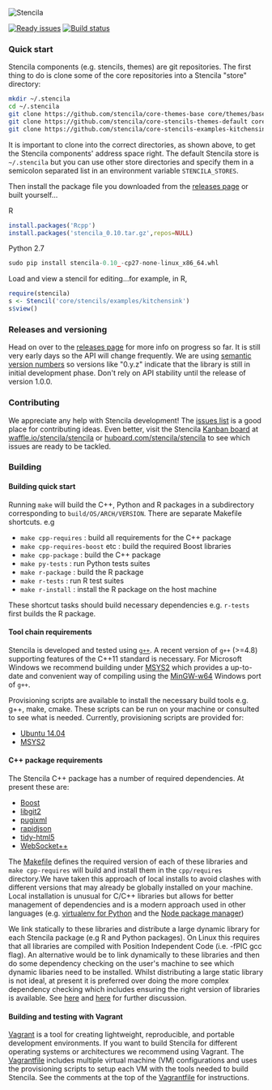 ![Stencila](http://static.stenci.la/img/logo-name-400x88.png)

[![Ready issues](https://badge.waffle.io/stencila/stencila.svg?label=1+-+Ready&title=ready)](http://waffle.io/stencila/stencila)
[![Build status](https://travis-ci.org/stencila/stencila.svg?branch=develop)](https://travis-ci.org/stencila/stencila)

### Quick start

Stencila components (e.g. stencils, themes) are git repositories. The first thing to do is clone some of the core repositories into a Stencila "store" directory:

```sh
mkdir ~/.stencila
cd ~/.stencila
git clone https://github.com/stencila/core-themes-base core/themes/base
git clone https://github.com/stencila/core-stencils-themes-default core/stencils/themes/default
git clone https://github.com/stencila/core-stencils-examples-kitchensink core/stencils/examples/kitchensink
```

It is important to clone into the correct directories, as shown above, to get the Stencila components' address space right. The default Stencila store is `~/.stencila` but you can use other store directories and specify them in a semicolon separated list in an environment variable `STENCILA_STORES`.

Then install the package file you downloaded from the [releases page](https://github.com/stencila/stencila/releases) or built yourself...

R
```R
install.packages('Rcpp')
install.packages('stencila_0.10.tar.gz',repos=NULL)
```

Python 2.7
```py
sudo pip install stencila-0.10_-cp27-none-linux_x86_64.whl
```

Load and view a stencil for editing...for example, in R,

```R
require(stencila)
s <- Stencil('core/stencils/examples/kitchensink')
s$view()
```

### Releases and versioning

Head on over to the [releases page](https://github.com/stencila/stencila/releases) for more info on progress so far. It is still very early days so the API will change frequently. We are using [semantic version numbers](http://semver.org/) so versions like "0.y.z" indicate that the library is still in initial development phase. Don't rely on API stability until the release of version 1.0.0.

### Contributing

We appreciate any help with Stencila development! The [issues list](https://github.com/stencila/stencila/issues) is a good place for contributing ideas. Even better, visit the Stencila [Kanban board](https://huboard.com/stencila/stencila) at [waffle.io/stencila/stencila](https://waffle.io/stencila/stencila) or [huboard.com/stencila/stencila](https://huboard.com/stencila/stencila) to see which issues are ready to be tackled.

### Building

#### Building quick start

Running `make` will build the C++, Python and R packages in a subdirectory corresponding to `build/OS/ARCH/VERSION`. There are separate Makefile shortcuts. e.g

* `make cpp-requires` : build all requirements for the C++ package
* `make cpp-requires-boost` etc : build the required Boost libraries
* `make cpp-package` : build the C++ package
* `make py-tests` : run Python tests suites
* `make r-package` : build the R package
* `make r-tests` : run R test suites
* `make r-install` : install the R package on the host machine

These shortcut tasks should build necessary dependencies e.g. `r-tests` first builds the R package.

#### Tool chain requirements

Stencila is developed and tested using [`g++`](https://gcc.gnu.org/). A recent version of `g++` (>=4.8) supporting features of the C++11 standard is necessary. For Microsoft Windows we recommend building under [MSYS2](http://msys2.github.io/) which provides a up-to-date and convenient way of compiling using the [MinGW-w64](http://mingw-w64.sourceforge.net/) Windows port of `g++`.

Provisioning scripts are available to install the necessary build tools e.g. g++, make, cmake. These scripts can be run on your machine or consulted to see what is needed. Currently, provisioning scripts are provided for:

* [Ubuntu 14.04](provision-ubuntu-14.04.sh)
* [MSYS2](provision-msys2.sh)

#### C++ package requirements

The Stencila C++ package has a number of required dependencies. At present these are:

* [Boost](http://www.boost.org/)
* [libgit2](http://libgit2.github.com/)
* [pugixml](http://pugixml.org/)
* [rapidjson](https://code.google.com/p/rapidjson/)
* [tidy-html5](http://w3c.github.com/tidy-html5/)
* [WebSocket++](https://github.com/zaphoyd/websocketpp)

The [Makefile](Makefile) defines the required version of each of these libraries and `make cpp-requires` will build and install them in the `cpp/requires` directory.We have taken this approach of local installs to avoid clashes with different versions that may already be globally installed on your machine. Local installation is unusual for C/C++ libraries but allows for better management of dependencies and is a modern approach used in other languages (e.g. [virtualenv for Python](http://virtualenv.readthedocs.org/en/latest/virtualenv.html) and the [Node package manager](https://www.npmjs.org/doc/cli/npm-install.html))

We link statically to these libraries and distribute a large dynamic library for each Stencila package (e.g R and Python packages). On Linux this requires that all libraries are compiled with Position Independent Code (i.e. -fPIC gcc flag). An alternative would be to link dynamically to these libraries and then do some dependency checking on the user's machine to see which dynamic libaries need to be installed. Whilst distributing a large static library is not ideal, at present it is preferred over doing the more complex dependency checking which includes ensuring the right version of libraries is available. See [here](http://stackoverflow.com/questions/1412080/distributing-with-boost-library) and [here](http://tldp.org/HOWTO/Program-Library-HOWTO/shared-libraries.html) for further discussion.

#### Building and testing with Vagrant

[Vagrant](https://www.vagrantup.com/) is a tool for creating lightweight, reproducible, and portable development environments. If you want to build Stencila for different operating systems or architectures we recommend using Vagrant. The [Vagrantfile](Vagrantfile) includes multiple virtual machine (VM) configurations and uses the provisioning scripts to setup each VM with the tools needed to build Stencila. See the comments at the top of the [Vagrantfile](Vagrantfile) for instructions.

